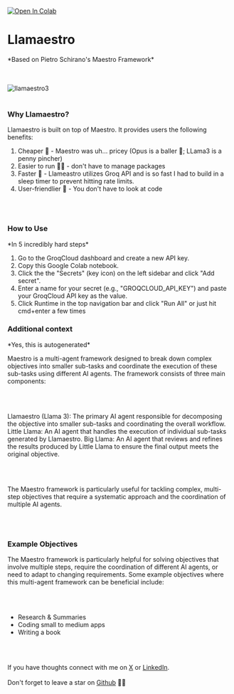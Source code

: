 <a href="https://colab.research.google.com/github/jeremiahoclark/llamaestro/blob/main/Llamaestro.ipynb" target="_parent"><img src="https://colab.research.google.com/assets/colab-badge.svg" alt="Open In Colab"/></a>
<H1>Llamaestro </H1>
*Based on Pietro Schirano's Maestro Framework*

<br></br>
![llamaestro3](https://github.com/jeremiahoclark/llamaestro/assets/35677370/a7c42935-93cf-4eed-bee3-f22286373e43)
<br></br>

<H3>Why Llamaestro? </H3>

Llamaestro is built on top of Maestro. It provides users the following benefits:

1. Cheaper 🤑 - Maestro was uh... pricey (Opus is a baller 💸; LLama3 is a penny pincher)
2. Easier to run 🏃‍♂️ - don't have to manage packages
3. Faster 🚀 - Llameastro utilizes Groq API and is so fast I had to build in a sleep timer to prevent hitting rate limits.
4. User-friendlier 🙈 - You don't have to look at code

<br></br>

<H3>How to Use</H3>
*In 5 incredibly hard steps*

1. Go to the GroqCloud dashboard and create a new API key.
2. Copy this  Google Colab notebook.
3. Click the the "Secrets" (key icon) on the left sidebar and click "Add secret".
4. Enter a name for your secret (e.g., "GROQCLOUD_API_KEY") and paste your GroqCloud API key as the value.
5. Click Runtime in the top navigation bar and click "Run All" or just hit cmd+enter a few times

<H3>Additional context</H3>
*Yes, this is autogenerated*

Maestro is a multi-agent framework designed to break down complex objectives into smaller sub-tasks and coordinate the execution of these sub-tasks using different AI agents. The framework consists of three main components:

<br></br>

Llamaestro (Llama 3): The primary AI agent responsible for decomposing the objective into smaller sub-tasks and coordinating the overall workflow.
Little Llama: An AI agent that handles the execution of individual sub-tasks generated by Llamaestro.
Big Llama: An AI agent that reviews and refines the results produced by Little Llama to ensure the final output meets the original objective.

<br></br>

The Maestro framework is particularly useful for tackling complex, multi-step objectives that require a systematic approach and the coordination of multiple AI agents.

<br></br>

<H3>Example Objectives</H3>
The Maestro framework is particularly helpful for solving objectives that involve multiple steps, require the coordination of different AI agents, or need to adapt to changing requirements. Some example objectives where this multi-agent framework can be beneficial include:

<br></br>
- Research & Summaries
- Coding small to medium apps
- Writing a book

<br></br>

If you have thoughts connect with me on [X](https://twitter.com/JeremiahOClark) or [LinkedIn](https://www.linkedin.com/in/jeremiahoclark/). <br></br>
Don't forget to leave a star on [Github](https://twitter.com/JeremiahOClark](https://github.com/jeremiahoclark/llamaestro)) 🌟😄 
